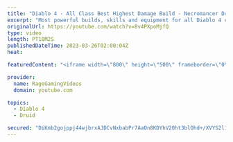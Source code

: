 ```yaml
---
title: "Diablo 4 - All Class Best Highest Damage Build - Necromancer Druid Sorcerer Skill & Equipment Guide!"
excerpt: "Most powerful builds, skills and equipment for all Diablo 4 classes! Enjoy! Full Druid Build: https://youtu.be/CIlRkjm_3rw Full ..."
originalUrl: https://youtube.com/watch?v=8v4PXpoMjfQ
type: video
length: PT18M2S
publishedDateTime: 2023-03-26T02:00:04Z
heat: 

featuredContent: "<iframe width=\"800\" height=\"500\" frameborder=\"0\" src=\"https://www.youtube.com/embed/8v4PXpoMjfQ\" allow=\"accelerometer; autoplay; encrypted-media; gyroscope; picture-in-picture\" allowfullscreen></iframe>"

provider:
  name: RageGamingVideos
  domain: youtube.com

topics:
  - Diablo 4
  - Druid

secured: "DiKmb2gojppj44wjbrxAJDCvNxbabPr7AaOn8KDYhV20ht3blOhd+/XVYS2l1+s0z/wh5gTWZggNXuCac15TABb4ntPdQCxfS1epUwin9z4oHNMZ92jyz5An2lU72JKUqDCGVN5PwRdiecQGbs5LjITfGJFIQl3ja9DNXbkyT9ONCo9eYxr/KWjtnki/RohwqWVlpIf2ldr6Sc8owU6FqeJqFf4Q+zz0RkXb6WFHMpvpEYxxKZ/TmkOqb9NW4KyFrlMyqunxZ55G9sbKwmJScGxCjvO3aABncCUndpYG9SY80ZUpVF9h9k5vxS/kCVqiOYkZd4z7YV63PXWIYTqKcoRW/5rRJa7EGKV8v5FV1VqXoksbbVxZIgbQntuWBk6/LM/F7VGHGhZMwH3WvzeK/kFhdlEYIPhoc24D7FG8AW4=;7AKn+vRPnOblK+V1o2h6xA=="
---
```


